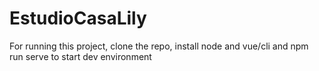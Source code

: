 # EstudioCasaLily
 
For running this project, clone the repo, install node and vue/cli and npm run serve to start dev environment
